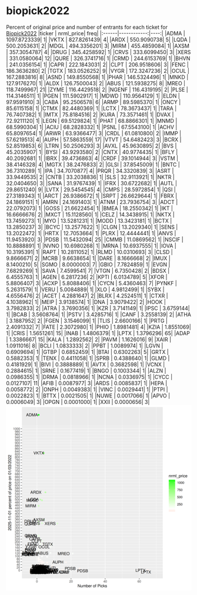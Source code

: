 # biopick2022
Percent of original price and number of entrants for each ticket for [Biopick2022](https://twitter.com/hashtag/Biopick2022)
|ticker |   nrml_price| freq|
|:------|------------:|----:|
|ADMA   | 1097.8723339|    1|
|VKTX   |  827.8261439|    4|
|ARDX   |  550.9090738|    5|
|LQDA   |  500.2053631|    2|
|MDGL   |  494.3356201|    3|
|MIRM   |  455.4859084|    1|
|AXSM   |  357.3054787|    4|
|DRUG   |  345.4258592|    1|
|CRVS   |  333.6099450|    3|
|XERS   |  331.0580064|   12|
|QURE   |  326.3741716|    1|
|CRMD   |  244.6153769|    1|
|BHVN   |  241.0356154|    1|
|CAPR   |  222.1843031|    2|
|CLPT   |  206.9518606|    3|
|FENC   |  186.3636280|    2|
|TGTX   |  183.0526252|    9|
|VYGR   |  172.3247236|    2|
|OCUL   |  167.2883816|    8|
|ASND   |  149.8550568|    1|
|PHAR   |  146.5324496|    1|
|MNKD   |  127.9176270|    1|
|ALDX   |  126.7500043|    2|
|ABUS   |  121.5938275|    8|
|MREO   |  118.7499967|   21|
|ZYME   |  116.4429518|    2|
|NGENF  |  116.4319195|    2|
|PLSE   |  114.3146511|    1|
|PGEN   |  111.5902917|    1|
|MDWD   |  110.9564129|    1|
|ELDN   |   97.9591910|    3|
|CABA   |   95.2506578|    6|
|ARMP   |   89.5985370|    1|
|ONCY   |   85.6115158|    1|
|CTMX   |   82.4480369|    1|
|LCTX   |   78.3673437|    1|
|TARA   |   76.7407382|    1|
|IMTX   |   75.8184516|    2|
|KURA   |   73.3571461|    1|
|DVAX   |   72.9211120|    1|
|LEGN   |   69.5129824|    1|
|PHAT   |   68.8866301|    1|
|MNMD   |   68.5990304|    1|
|ACIU   |   68.2828332|    1|
|PSNL   |   67.5543100|    1|
|ACHV   |   65.8097654|    1|
|ARWR   |   63.9366477|    3|
|CRDL   |   61.0810800|    2|
|IMMP   |   57.6219513|    4|
|AUPH   |   57.5863559|   17|
|VTVT   |   54.6482423|    3|
|BCRX   |   52.8519853|    6|
|LTRN   |   50.2506293|    3|
|AVXL   |   45.9630895|    2|
|BVS    |   45.2035907|    1|
|BYSI   |   43.9293580|    2|
|CNTX   |   40.9774435|    1|
|BFLY   |   40.2092681|    1|
|IBRX   |   39.4736863|    4|
|CRDF   |   39.1014944|    3|
|VSTM   |   38.4146328|    4|
|MGTX   |   38.2476833|    2|
|GLSI   |   37.8545009|    1|
|BNTC   |   36.7310289|    1|
|IPA    |   34.7070877|    4|
|PRQR   |   34.3320839|    3|
|ASRT   |   33.9449535|    2|
|CNTB   |   33.2038836|    1|
|SLS    |   32.9113921|    1|
|NKTR   |   32.0404650|    3|
|SANA   |   31.9767439|    1|
|IFRX   |   30.6722682|    1|
|AUTL   |   29.8651240|    9|
|LVTX   |   29.5454545|    4|
|CMPS   |   28.5972854|    1|
|QSI    |   27.3189343|    1|
|ARCT   |   26.9386672|    1|
|SRPT   |   26.6629644|    1|
|FBRX   |   24.1869151|    1|
|AMRN   |   24.1691403|    1|
|ATNM   |   23.7936754|    3|
|ADCT   |   22.0792073|    1|
|GOSS   |   21.6622454|    1|
|BMEA   |   18.2550342|    1|
|IKT    |   16.6666676|    2|
|MXCT   |   15.1128560|    1|
|CELZ   |   14.3438915|    1|
|NKTX   |   13.7459273|    1|
|MYO    |   13.5281231|    1|
|MODD   |   13.3423181|    1|
|BCTX   |   13.2850237|    3|
|BCYC   |   13.2577622|    1|
|CLGN   |   13.2029340|    1|
|SENS   |   13.2022472|    1|
|HRTX   |   12.7053664|    1|
|PLRX   |   12.4444441|    1|
|ANVS   |   11.9453920|    3|
|PDSB   |   11.5432094|   25|
|CMMB   |   11.0869562|    1|
|NSCIF  |   10.8888891|    1|
|NVNO   |   10.6980268|    1|
|MRNA   |   10.6937555|    1|
|IOVA   |   10.3195391|    1|
|RAPT   |   10.2811052|    1|
|RLMD   |   10.0310693|    3|
|CLSD   |    9.8666671|    2|
|MCRB   |    9.6638654|    1|
|DARE   |    8.1666668|    2|
|IMUX   |    8.1400210|    5|
|SGMO   |    8.0000003|    7|
|GBIO   |    7.7824859|    1|
|EVGN   |    7.6829269|    1|
|SAVA   |    7.4599541|    7|
|VTGN   |    6.7350428|    2|
|BDSX   |    6.4555763|    1|
|AGEN   |    6.2817236|    2|
|KPTI   |    6.0134789|    5|
|XFOR   |    5.8806407|    3|
|ACXP   |    5.8088406|    1|
|CYCN   |    5.4360463|    7|
|PYNKF  |    5.2631579|    1|
|VERU   |    5.0084889|    1|
|XLO    |    4.9812499|    1|
|SYBX   |    4.6556476|    2|
|ACET   |    4.2881647|    2|
|BLRX   |    4.2524511|    1|
|CTXR   |    4.1038962|    1|
|MEIP   |    3.9138574|    1|
|DNA    |    3.9079422|    2|
|HOOK   |    3.7982833|    2|
|ATRA   |    3.7690356|    1|
|KZR    |    3.7141149|    1|
|IPSC   |    3.6759144|    1|
|BCAB   |    3.5608764|    1|
|PSTV   |    3.4285716|    1|
|CANF   |    3.2558139|    2|
|ATHA   |    3.1887952|    2|
|FGEN   |    3.1546099|    1|
|TLIS   |    2.6600166|    1|
|PRTG   |    2.4091332|    7|
|FATE   |    2.3072980|    1|
|PHIO   |    1.8981481|    4|
|KZIA   |    1.8551069|    1|
|CRIS   |    1.5651261|   15|
|INAB   |    1.4806379|    1|
|LPTX   |    1.3796296|   65|
|ADAP   |    1.3386667|   15|
|KALA   |    1.2892562|    2|
|PAVM   |    1.1626016|    9|
|XAIR   |    1.0911016|    8|
|BCLI   |    1.0833333|    2|
|PPBT   |    1.0089974|    1|
|LGVN   |    0.6909694|    1|
|GTBP   |    0.6852459|    1|
|BTAI   |    0.6302263|    5|
|GRTX   |    0.5882353|    1|
|TENX   |    0.4411058|    1|
|SPRB   |    0.4388640|    1|
|GLMD   |    0.4181929|    1|
|BIVI   |    0.3888889|    1|
|AVTX   |    0.3682598|    1|
|VCNX   |    0.2884615|    1|
|SRNE   |    0.1677419|    1|
|BNGO   |    0.1003344|    1|
|ALZN   |    0.0986355|    1|
|DRMA   |    0.0818966|    1|
|NCNA   |    0.0336975|    1|
|CYCC   |    0.0127107|   11|
|AFIB   |    0.0087977|    3|
|ARDS   |    0.0085837|    1|
|HEPA   |    0.0058772|    2|
|ONPH   |    0.0049383|    1|
|VINC   |    0.0029441|    1|
|PTPI   |    0.0022823|    1|
|BTTX   |    0.0021505|    1|
|NUWE   |    0.0017066|    1|
|APVO   |    0.0006049|    3|
|OPGN   |    0.0001000|    1|
|XXII   |    0.0000656|    3|
![retvspicks](biopicks.png?raw=true)
